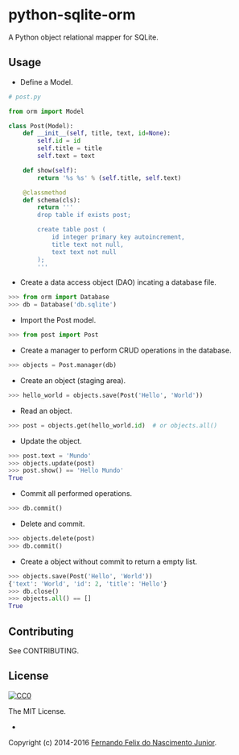 # python-sqlite-orm

A Python object relational mapper for SQLite.


## Usage

* Define a Model.

```py
# post.py

from orm import Model

class Post(Model):
    def __init__(self, title, text, id=None):
        self.id = id
        self.title = title
        self.text = text

    def show(self):
        return '%s %s' % (self.title, self.text)

    @classmethod
    def schema(cls):
        return '''
        drop table if exists post;

        create table post (
            id integer primary key autoincrement,
            title text not null,
            text text not null
        );
        '''
```

* Create a data access object (DAO) incating a database file.

```py
>>> from orm import Database
>>> db = Database('db.sqlite')
```

* Import the Post model.

```py
>>> from post import Post
```

* Create a manager to perform CRUD operations in the database.

```py
>>> objects = Post.manager(db)
```

* Create an object (staging area).

```py
>>> hello_world = objects.save(Post('Hello', 'World'))
```

* Read an object.

```py
>>> post = objects.get(hello_world.id)  # or objects.all()
```

* Update the object.

```py
>>> post.text = 'Mundo'
>>> objects.update(post)
>>> post.show() == 'Hello Mundo'
True
```

* Commit all performed operations.

```py
>>> db.commit()
```

* Delete and commit.

```py
>>> objects.delete(post)
>>> db.commit()
```

* Create a object without commit to return a empty list.

```py
>>> objects.save(Post('Hello', 'World'))
{'text': 'World', 'id': 2, 'title': 'Hello'}
>>> db.close()
>>> objects.all() == []
True
```

## Contributing

See CONTRIBUTING.

## License

[![CC0](https://i.creativecommons.org/l/by-nc-sa/4.0/88x31.png)](https://creativecommons.org/licenses/by-nc-sa/4.0/)

The MIT License.

-

Copyright (c) 2014-2016 [Fernando Felix do Nascimento Junior](https://github.com/fernandojunior/).

